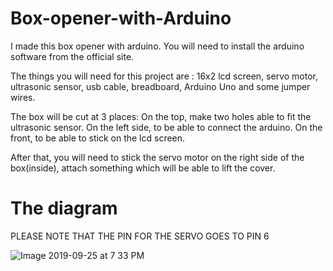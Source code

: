 # Box-opener-with-Arduino
I made this box opener with arduino. You will need to install the arduino software from the official site. 

The things you will need for this project are : 16x2 lcd screen, servo motor, ultrasonic sensor, usb cable, breadboard,
Arduino Uno and some jumper wires.


The box will be cut at 3 places:
On the top, make two holes able to fit the ultrasonic sensor.
On the left side, to be able to connect the arduino.
On the front, to be able to stick on the lcd screen.

After that, you will need to stick the servo motor on the right side of the box(inside), attach something which will be able 
to lift the cover.


# The diagram

PLEASE NOTE THAT THE PIN FOR THE SERVO GOES TO PIN 6

![Image 2019-09-25 at 7 33 PM](https://user-images.githubusercontent.com/50530429/65647077-7113f800-dfcb-11e9-94e7-7aede1974bd1.jpg)

